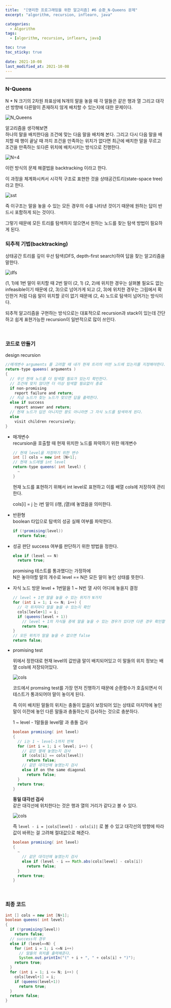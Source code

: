 ```yaml
---
title:  "[영리한 프로그래밍을 위한 알고리즘] #6 순환_N-Queens 문제"
excerpt: "algorithm, recursion, inflearn, java"

categories:
  - Algorithm
tags:
  - [algorithm, recursion, inflearn, java]

toc: true
toc_sticky: true
 
date: 2021-10-08 
last_modified_at: 2021-10-08
---  
```


***

### N-Queens 

N * N 크기의 2차원 좌표상에 N개의 말을 놓을 때 각 말들은 같은 행과 열 그리고 대각선 방향에 다른말이 존재하지 않게 배치할 수 있는지에 대한 문제이다.  

![N_Queens](/assets/images/20211008_Posting/2.png)  

알고리즘을 생각해보면  
하나의 말을 배치한다음 조건에 맞는 다음 말을 배치해 본다. 그리고 다시 다음 말을 배치할 때 행이 끝날 때 까지 조건을 만족하는 위치가 없다면 최근에 배치한 말을 무르고 조건을 만족하는 또다른 위치에 배치시키는 방식으로 진행한다.  

![N=4](/assets/images/20211008_Posting/3.png)

이런 방식의 문제 해결법을 backtracking 이라고 한다.  

이 과정을 체계화시켜서 시각적 구조로 표현한 것을 상태공간트리(state-space tree)라고 한다.  


![sst](/assets/images/20211008_Posting/4.png)

즉 이구조는 말을 놓을 수 있는 모든 경우의 수를 나타낸 것이기 때문에 원하는 답이 반드시 포함하게 되는 것이다. 

그렇기 때문에 모든 트리를 탐색하지 않으면서 원하는 노드를 찾는 탐색 방법이 필요하게 된다.    



### 되추적 기법(backtracking)
상태공간 트리를 깊이 우선 탐색(DFS, depth-first search)하여 답을 찾는 알고리즘을 말한다.  

![dfs](/assets/images/20211008_Posting/5.png)

(1, 1)에 1번 말이 위치할 때 2번 말이 (2, 1) (2, 2)에 위치한 경우는 살펴볼 필요도 없는 infeasible이기 때문에 (2, 3)으로 넘어가게 되고 (2, 3)에 위치한 경우는 그림에서 확인한거 처럼 다음 말이 위치할 곳이 없기 때문에 (2, 4) 노드로 탐색이 넘어가는 방식이다.  

되추적 알고리즘을 구현하는 방식으로는 대표적으로 recursion과 stack이 있는데 간단하고 쉽게 표현가능한 recursion이 일반적으로 많이 쓰인다.  

<br/>

### 코드로 만들기
design recursion

```java
//매개변수 arguments 를 고려할 때 내가 현재 트리의 어떤 노드에 있는지를 지정해야한다. 
return-type queens( arguments )
{
  // 우선 현재 노드를 더 탐색할 필요가 있는지 확인한다.
  // 조건에 맞지 않다면 더 이상 탐색할 필요없이 종료
  if non-promising
    report failure and return;
  // 지금 노드가 찾는 노드가 맞으면 답을 출력한다.  
  else if success
    report answer and return;
  // 현재 노드가 답은 아니지만 꽝도 아니라면 그 자식 노드를 탐색하게 된다.  
  else
    visit children recursively;
}
```

* 매개변수   
recursion을 호출할 때 현재 위치한 노드를 파악하기 위한 매개변수  

  ```java
  // 현재 level을 저장하기 위한 변수
  int [] cols = new int [N+1];
  // 현재 노드레벨 int level
  return-type queens( int level) {
    ~
  }
  ```

  현재 노드를 표현하기 위해서 int level로 표현하고 이를 배열 cols에 저장하여 관리한다.    

  cols[i] = j 는 i번 말이 (i행, j열)에 놓였음을 의미한다.  


* 반환형  
  boolean 타입으로 탐색의 성공 실패 여부를 파악한다.  

  ```java
  if (!promising(level))
    return false;
  ```

* 성공 판단
  success 여부를 판단하기 위한 방법을 정한다.  

  ```java
  else if (level == N)
    return true;
  ```
  promising 테스트를 통과했다는 가정하에  
  N은 놓아야할 말의 개수로 level == N은 모든 말이 놓인 상태를 뜻한다.  


* 자식 노드 방문
  level + 1번말을 1 ~ N번 열 사이 어디에 놓을지 결정  

  ```java
  // level + 1번 말을 놓을 수 있는 위치가 N가지
  for (int i = 1; i <= N; i++) {
    // 각 위치마다 말을 놓을 수 있는지 확인
    cols[levle+1] = i;
    if (queens(level + 1))
      // level + 1의 자식들 중에 말을 놓을 수 있는 경우가 있다면 다른 경우 확인할 필요도 없으므로 return true
      return true;
  }
  // 모든 위치가 말을 놓을 수 없으면 false
  return false;
  ```


* promising test  

  위에서 정한대로 현재 level의 값만큼 말이 배치되어있고 이 말들의 위치 정보는 배열 cols에 저장되어있다.

  ![cols](/assets/images/20211008_Posting/6.png)

  코드에서 promsing test를 가장 먼저 진행하기 때문에 순환함수가 호출되면서 이 테스트가 통과되어야 말이 놓이게 된다.  

  즉 이미 배치된 말들의 위치는 충돌이 없음이 보장되어 있는 상태로 마지막에 놓인 말이 이전에 놓인 다른 말들과 충돌하는지 검사하는 것으로 충분하다.  

  1 ~ level - 1말들을 level말 과 충돌 검사

  ```java
  boolean promising( int level)
  {
    // i는 1 ~ level-1까지 반복
    for (int i = 1; i < level; i++) {
      // 같은 열에 놓였는지 검사
      if (cols[i] == cols[level])
        return false;
      // 같은 대각선에 놓였는지 검사
      else if on the same diagonal
        return false;
    }
    return true;
  }
  ```

  **동일 대각선 검사**  
  같은 대각선에 위치한다는 것은 행과 열의 거리가 같다고 볼 수 있다.  

    ![cols](/assets/images/20211008_Posting/7.png)

  즉 ```level - i = |cols[level] - cols[i]|``` 로 볼 수 있고 대각선의 방향에 따라 값이 바뀌는 걸 고려해 절대값으로 해준다.  

    ```java
    boolean promising( int level)
    { 
      ~
        // 같은 대각선에 놓였는지 검사
        else if (level - i == Math.abs(cols[level] - cols[i])
          return false;
      }
      return true;
    }
    ```

  <br/>

### 최종 코드

  ```java
  int [] cols = new int [N+1];
  boolean queens( int level)
  {
    if (!promising(level))
      return false;
    // success의 경우
    else if (level==N) {
      for (int i = 1; i <=N i++)
        // 말들의 위치를 출력해준다.  
        System.out.printIn("(" + i + ", " + cols[i] + ")");
      return true;
    }
    for (int i = 1; i <= N; i++) {
      cols[level+1] = i;
      if (queens(level+1))
        return true;
    }
    return false;
  }
  ```